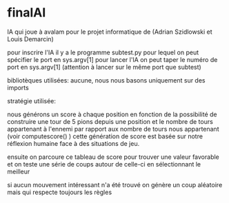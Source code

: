 # finalAI
IA qui joue à avalam pour le projet informatique de (Adrian Szidlowski et Louis Demarcin)

pour inscrire l'IA il y a le programme subtest.py pour lequel on peut spécifier le port en sys.argv[1] 
pour lancer l'IA on peut taper le numéro de port en sys.argv[1] (attention à lancer sur le même port que subtest)

bibliotèques utilisées:
aucune, nous nous basons uniquement sur des imports

stratégie utilisée:

nous générons un score à chaque position en fonction de la possibilité de construire une tour de 5 pions depuis une position et le nombre de tours appartenant à l'ennemi par rapport aux nombre de tours nous appartenant (voir computescore() )
cette génération de score est basée sur notre réflexion humaine face à des situations de jeu.

ensuite on parcoure ce tableau de score pour trouver une valeur favorable et on teste une série de coups autour de celle-ci en sélectionnant le meilleur

si aucun mouvement intéressant n'a été trouvé on génère un coup aléatoire mais qui respecte toujours les règles
